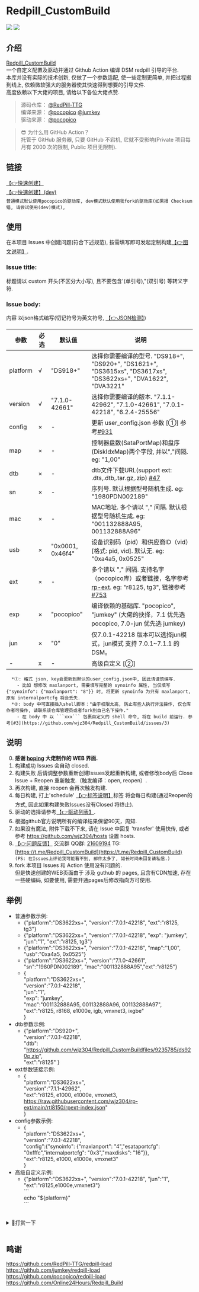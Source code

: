 # Redpill_CustomBuild
[![](https://img.shields.io/github/issues-search?label=%E5%AE%9A%E5%88%B6%E6%AC%A1%E6%95%B0&query=repo%3Awjz304%2FRedpill_CustomBuild%20label%3Acustom)](https://github.com/wjz304/Redpill_CustomBuild/issues?q=label%3Acustom)
[![](https://img.shields.io/github/issues-search?label=%E6%AF%8F%E6%97%A5%E6%9E%84%E5%BB%BA&query=repo%3Awjz304%2FRedpill_CustomBuild%20label%3Aschedule)](https://github.com/wjz304/Redpill_CustomBuild/issues?q=label%3Aschedule)  

## 介绍  
[Redpill_CustomBuild](https://github.com/wjz304/Redpill_CustomBuild)  
一个自定义配置及驱动并通过 Github Action 编译 DSM redpill 引导的平台.  
本库并没有实际的技术创新, 仅做了一个参数适配, 使一些定制更简单, 并把过程搬到线上, 依赖微软强大的服务器使其快速得到想要的引导文件.  
高度依赖以下大佬的项目, 请给以下各位大佬点赞.
>源码仓库： [@RedPill-TTG](https://github.com/RedPill-TTG/redpill-load)  
>编译来源： [@pocopico](https://github.com/pocopico/redpill-load) [@jumkey](https://github.com/jumkey/redpill-load)  
>驱动来源： [@pocopico](https://github.com/pocopico/rp-ext)  

> 😎 为什么用 GitHub Action？  
> 托管于 GitHub 服务器, 只要 GitHub 不宕机, 它就不受影响(Private 项目每月有 2000 次的限制, Public 项目无限制).

## 链接
[【👉快速创建】](https://wjz304.github.io/Redpill_CustomBuild/Issues.html)  
[【👉快速创建】(dev)](https://wjz304.github.io/Redpill_CustomBuild/Issues.html?dev=1)  
`普通模式默认使用pocopico的驱动库, dev模式默认使用我fork的驱动库(如果报 Checksum 错, 请尝试使用(dev)模式), `  

## 使用  
在本项目 Issues 中创建问题(符合下述规范), 按需填写即可发起定制构建[【👉图文说明】](https://github.com/wjz304/Redpill_CustomBuild/blob/main/guide/Issues.md).  

### Issue title:
标题请以 custom 开头(不区分大小写), 且不要包含'(单引号),"(双引号) 等转义字符.
### Issue body:
内容 以json格式编写(切记符号为英文符号, [【👉JSON检测】](https://json-online.com/check/))

参数      | 必选  |     默认值     | 说明  
----------|------|----------------|---------
platform  | √    |"DS918+"        | 选择你需要编译的型号. "DS918+", "DS920+", "DS1621+", "DS3615xs", "DS3617xs", "DS3622xs+", "DVA1622", "DVA3221"  
version   | √    |"7.1.0-42661"   | 选择你需要编译的版本. "7.1.1-42962", "7.1.0-42661", "7.0.1-42218", "6.2.4-25556"  
config    | ×    |-               | 更新 user_config.json 参数 [①]  参考[#931](https://github.com/wjz304/Redpill_CustomBuild/issues/931)
map       | ×    |-               | 控制器盘数(SataPortMap)和盘序(DiskIdxMap)两个字段, 并以","间隔. eg: "1,00"  
dtb       | ×    |-               | dtb文件下载URL(support ext: .dts,.dtb,.tar.gz,.zip) [#47](https://github.com/wjz304/Redpill_CustomBuild/issues/47)
sn        | ×    |-               | 序列号. 默认根据型号随机生成. eg: "1980PDN002189" 
mac       | ×    |-               | MAC地址. 多个请以 "," 间隔. 默认根据型号随机生成. eg: "001132888A95, 001132888A96"  
usb       | ×    |"0x0001, 0x46f4"| 设备识别码（pid）和供应商ID（vid）[格式: pid, vid]. 默认无.  eg: "0xa4a5, 0x0525"  
ext       | ×    |-               | 多个请以 "," 间隔. 支持名字（pocopico库）或者链接，名字参考[rp-ext](./exts.json). eg: "r8125, tg3", 链接参考[#753](https://github.com/wjz304/Redpill_CustomBuild/issues/753)  
exp       | ×    |"pocopico"      | 编译依赖的基础库. "pocopico", "jumkey" (大佬的抉择，7.1 优先选 pocopico, 7.0-jun 优先选 jumkey)
jun       | ×    |"0"             | 仅7.0.1-42218 版本可以选择jun模式，jun模式 支持 7.0.1~7.1.1 的 DSM。
\-        | x    |-               | 高级自定义 [②]  

```
  *①: 格式 json, key会更新到默认的user_config.json中, 因此请谨慎编写.
    - 比如 想修改 maxlanport, 需要填写完整的 synoinfo 属性, 当仅填写 {"synoinfo": {"maxlanport": "8"}} 时, 将更新 synoinfo 为只有 maxlanport, 原有 internalportcfg 将会丢失.
  *②: body 中可直接插入shell脚本："由于权限太高, 防止有些人执行非法操作, 仅仓库作者可操作, 请联系该仓库管理员或者fork到自己名下操作."   
    - 在 body 中 以 ```xxx``` 包裹自定义的 shell 命令, 将在 build 前运行. 参考[#3](https://github.com/wjz304/Redpill_CustomBuild/issues/3) 
```

## 说明
0. __感谢 [hoping](https://github.com/htmambo) 大佬制作的 WEB 界面.__  
1. 构建成功 Issues 会自动 closed.  
2. 构建失败 后请调整参数重新创建Issues发起重新构建, 或者修改body后 Close Issue + Reopen 重新触发.（触发编译：open, reopen）. 
3. 再次构建, 直接 reopen 会再次触发构建. 
4. 每日构建, 打上'schedule' [【👉标签说明】](https://github.com/wjz304/Redpill_CustomBuild/blob/main/guide/Issues.md#issues-%E6%AF%8F%E6%97%A5%E5%BE%AA%E7%8E%AF%E6%9E%84%E5%BB%BA%E6%95%99%E7%A8%8B)标签 将会每日构建(通过Reopen的方式, 因此如果构建失败Issues没有Closed 将终止).  
5. 驱动的选择请参考[【👉驱动列表】](https://xpenology.com/forum/topic/4980-gt-hardware-supported-list-for-dsm-52-lt/).     
6. 根据github官方说明所有的编译结果保留90天，周知.
7. 如果没有魔法, 附件下载不下来, 请在 Issue 中回复 'transfer' 使用快传, 或者参考 https://github.com/wjz304/hosts 设置 hosts.
8. [【👉问题反馈】](https://github.com/wjz304/Redpill_CustomBuild/issues/807)  交流群 QQ群: [21609194](https://qm.qq.com/cgi-bin/qm/qr?k=8AU8VJ82OR2HB_77g3vsjGKA-rm-p67B&jump_from=webapi)  TG: [https://t.me/Redpill_CustomBuild](https://t.me/Redpill_CustomBuild)  
 `(PS: 在Issues上评论我可能看不到, 邮件太多了, 如长时间未回复请私信.)`  
9. fork 本项目 Issues 和 Action 使用没有问题的.  
  但是快速创建的WEB页面由于 涉及 guthub 的 pages, 且含有CDN加速, 存在一些硬编码, 如要使用, 需要开通pages后修改指向方可使用.  


## 举例
* 普通参数示例:
  - {"platform":"DS3622xs+", "version":"7.0.1-42218", "ext":"r8125, tg3"}  
  - {"platform":"DS3622xs+", "version":"7.0.1-42218", "exp": "jumkey", "jun":"1", "ext":"r8125, tg3"} 
  - {"platform":"DS3622xs+", "version":"7.0.1-42218", "map":"1,00", "usb":"0xa4a5, 0x0525"}  
  - {"platform":"DS3622xs+", "version":"7.1.0-42661", "sn":"1980PDN002189", "mac":"001132888A95","ext":"r8125"}   
  - {  
      "platform":"DS3622xs+",  
      "version":"7.0.1-42218",  
      "jun":"1",  
      "exp": "jumkey",  
      "mac":"001132888A95, 001132888A96, 001132888A97",  
      "ext":"r8125, r8168, e1000e, igb, vmxnet3, ixgbe"  
    }  
* dtb参数示例:
  - {"platform":"DS920+",  
      "version":"7.0.1-42218",  
      "dtb": "https://github.com/wjz304/Redpill_CustomBuildfiles/9235785/ds920p.zip",  
      "ext":"r8125"
    }  
* ext参数链接示例:
  - {  
      "platform":"DS3622xs+",  
      "version":"7.1.1-42962",  
      "ext":"r8125, e1000, e1000e, vmxnet3, https://raw.githubusercontent.com/wjz304/rp-ext/main/rtl8150/rpext-index.json"  
    }
* config参数示例:
  - {  
      "platform":"DS3622xs+",  
      "version":"7.0.1-42218",  
      "config":{"synoinfo": {"maxlanport": "4","esataportcfg": "0xfffc","internalportcfg": "0x3","maxdisks": "16"}},  
      "ext":"r8125, e1000, e1000e, vmxnet3"  
    }  
* 高级自定义示例:
  - {"platform":"DS3622xs+", "version":"7.0.1-42218", "jun":"1", "ext":"r8125,e1000e,vmxnet3"}  
    \`\`\`  
    echo "${platform}"  
    \`\`\`  
    
</br>
<details><summary>🍻打赏一下</summary>  
<div><img src="https://raw.githubusercontent.com/wjz304/wjz304/master/my/20220908134226.jpg" width="500"></div>  
</details>  
</br>

## 鸣谢
https://github.com/RedPill-TTG/redpill-load  
https://github.com/jumkey/redpill-load  
https://github.com/pocopico/redpill-load  
https://github.com/Online24Hours/Redpill_Build  

